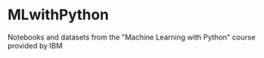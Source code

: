 # MLwithPython
Notebooks and datasets from the "Machine Learning with Python" course provided by IBM
